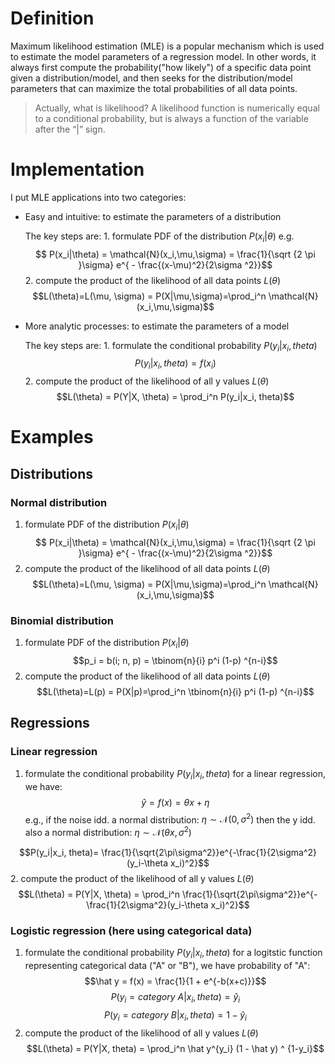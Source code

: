 # Definition
Maximum likelihood estimation (MLE) is a popular mechanism which is used to estimate the model parameters of a regression model.
In other words, it always first compute the probability("how likely") of a specific data point given a distribution/model, and then seeks for the distribution/model parameters that can maximize the total probabilities of all data points.

> Actually, what is likelihood?
A likelihood function is numerically equal to a conditional probability, but is always a function of the variable after the “|” sign.

# Implementation
I put MLE applications into two categories:
- Easy and intuitive: to estimate the parameters of a distribution

	The key steps are:
		1. formulate PDF of the distribution $P(x_i|\theta)$ 
				e.g. $$ P(x_i|\theta) = \mathcal{N}(x_i,\mu,\sigma) = \frac{1}{\sqrt {2 \pi }\sigma} e^{ - \frac{(x-\mu)^2}{2\sigma ^2}}$$
		2. compute the product of the likelihood of all data points $L(\theta)$
			$$L(\theta)=L(\mu, \sigma) = P(X|\mu,\sigma)=\prod_i^n \mathcal{N}(x_i,\mu,\sigma)$$
- More analytic processes: to estimate the parameters of a model
	
	The key steps are:
		1. formulate the conditional probability $P(y_i|x_i, theta)$
			$$P(y_i|x_i, theta) = f(x_i) $$ 
		2.  compute the product of the likelihood of all y values $L(\theta)$
			$$L(\theta) = P(Y|X, \theta) = \prod_i^n P(y_i|x_i, theta)$$
			
			
# Examples
## Distributions
### Normal distribution
1. formulate PDF of the distribution $P(x_i| \theta)$ 
$$ P(x_i|\theta) = \mathcal{N}(x_i,\mu,\sigma) = \frac{1}{\sqrt {2 \pi }\sigma} e^{ - \frac{(x-\mu)^2}{2\sigma ^2}}$$
2. compute the product of the likelihood of all data points $L(\theta)$
$$L(\theta)=L(\mu, \sigma) = P(X|\mu,\sigma)=\prod_i^n \mathcal{N}(x_i,\mu,\sigma)$$
### Binomial distribution
1. formulate PDF of the distribution $P(x_i| \theta)$ 
$$p_i = b(i; n, p) = \tbinom{n}{i} p^i (1-p) ^{n-i}$$
2. compute the product of the likelihood of all data points $L(\theta)$
$$L(\theta)=L(p) = P(X|p)=\prod_i^n \tbinom{n}{i} p^i (1-p) ^{n-i}$$
## Regressions
### Linear regression 
1. formulate the conditional probability $P(y_i|x_i, theta)$
for a linear regression, we have:
$$\hat y = f(x) = \theta x + \eta$$
e.g., if the noise idd. a normal distribution: $\eta \sim \mathcal{N}(0, \sigma^2)$
then the y idd. also a normal distribution: $\eta \sim \mathcal{N}(\theta x, \sigma^2)$

$$P(y_i|x_i, theta)= \frac{1}{\sqrt{2\pi\sigma^2}}e^{-\frac{1}{2\sigma^2}(y_i-\theta x_i)^2}$$
2.  compute the product of the likelihood of all y values $L(\theta)$
$$L(\theta) = P(Y|X, \theta) = \prod_i^n \frac{1}{\sqrt{2\pi\sigma^2}}e^{-\frac{1}{2\sigma^2}(y_i-\theta x_i)^2}$$

### Logistic regression (here using categorical data)
1. formulate the conditional probability $P(y_i|x_i, theta)$
for a logitstic function representing categorical data ("A" or "B"), we have probability of "A":
$$\hat y = f(x) = \frac{1}{1 + e^{-b(x+c)}}$$
$$P(y_i = category\ A|x_i, theta) = \hat y_i$$
$$P(y_i = category\ B|x_i, theta) = 1 - \hat y_i$$
2. compute the product of the likelihood of all y values $L(\theta)$
$$L(\theta) = P(Y|X, theta) = \prod_i^n \hat y^{y_i} (1 - \hat y) ^ {1-y_i}$$

